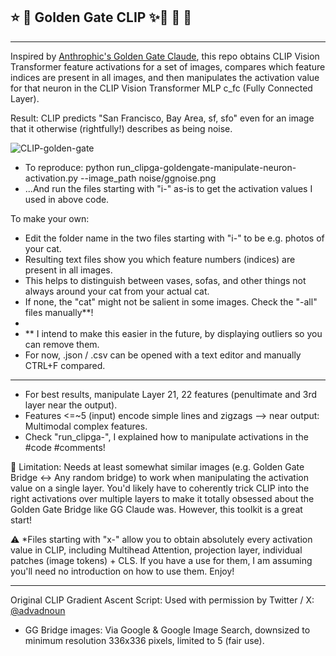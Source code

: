 ## ⭐ 🌉 Golden Gate CLIP ✨🤖 🥳 🌉
----

Inspired by [Anthrophic's Golden Gate Claude](https://www.anthropic.com/news/golden-gate-claude), this repo obtains CLIP Vision Transformer feature activations for a set of images, compares which feature indices are present in all images, and then manipulates the activation value for that neuron in the CLIP Vision Transformer MLP c_fc (Fully Connected Layer).

Result: CLIP predicts "San Francisco, Bay Area, sf, sfo" even for an image that it otherwise (rightfully!) describes as being noise.

![CLIP-golden-gate](https://github.com/zer0int/Golden-Gate-CLIP/assets/132047210/bd18afa8-e220-4d9f-aa50-2d36a045d8b0)

- To reproduce: python run_clipga-goldengate-manipulate-neuron-activation.py --image_path noise/ggnoise.png
- ...And run the files starting with "i-" as-is to get the activation values I used in above code.

To make your own:

- Edit the folder name in the two files starting with "i-" to be e.g. photos of your cat.
- Resulting text files show you which feature numbers (indices) are present in all images.
- This helps to distinguish between vases, sofas, and other things not always around your cat from your actual cat.
- If none, the "cat" might not be salient in some images. Check the "-all" files manually**!
- 
- ** I intend to make this easier in the future, by displaying outliers so you can remove them.
- For now, .json / .csv can be opened with a text editor and manually CTRL+F compared.
----
- For best results, manipulate Layer 21, 22 features (penultimate and 3rd layer near the output).
- Features <=~5 (input) encode simple lines and zigzags --> near output: Multimodal complex features.
- Check "run_clipga-", I explained how to manipulate activations in the #code #comments!

🫤 Limitation: Needs at least somewhat similar images (e.g. Golden Gate Bridge <-> Any random bridge) to work when manipulating the activation value on a single layer. You'd likely have to coherently trick CLIP into the right activations over multiple layers to make it totally obsessed about the Golden Gate Bridge like GG Claude was. However, this toolkit is a great start!

⚠️ *Files starting with "x-" allow you to obtain absolutely every activation value in CLIP, including Multihead Attention, projection layer, individual patches (image tokens) + CLS. If you have a use for them, I am assuming you'll need no introduction on how to use them. Enjoy!

----
Original CLIP Gradient Ascent Script: Used with permission by Twitter / X: [@advadnoun](https://twitter.com/advadnoun)
- GG Bridge images: Via Google & Google Image Search, downsized to minimum resolution 336x336 pixels, limited to 5 (fair use).
